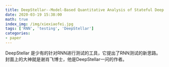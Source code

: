 ```yaml
---
title: DeepStellar--Model-Based Quantitative Analysis of Stateful Deep Learning Systems 论文阅读笔记
date: 2020-03-19 15:38:00
math: true
index_img: /img/xiexiaofei.jpg
tags: ['RNN', 'testing', 'DeepStellar']
categories: 
- paper
---
```

DeepStellar 是少有的针对RNN进行测试的工具，它提出了RNN测试的新思路。
封面上的大神就是谢肖飞博士，他是DeepStellar一问的作者。
<!--more--->

